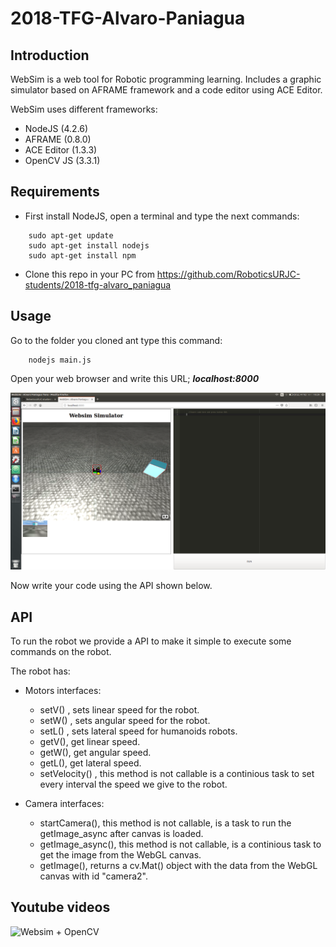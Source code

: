 # 2018-TFG-Alvaro-Paniagua


## Introduction

WebSim is a web tool for Robotic programming learning. Includes a graphic simulator based on AFRAME framework and a code editor
using ACE Editor.

WebSim uses different frameworks:
  - NodeJS (4.2.6)
  - AFRAME (0.8.0)
  - ACE Editor (1.3.3)
  - OpenCV JS (3.3.1)


## Requirements

- First install NodeJS, open a terminal and type the next commands:
~~~
    sudo apt-get update
    sudo apt-get install nodejs
    sudo apt-get install npm
~~~

- Clone this repo in your PC from https://github.com/RoboticsURJC-students/2018-tfg-alvaro_paniagua

## Usage

Go to the folder you cloned ant type this command:
~~~
    nodejs main.js
~~~

Open your web browser and write this URL; ***localhost:8000***

![WebSim index page](/docs/websimScreen.png)

Now write your code using the API shown below.

## API

To run the robot we provide a API to make it simple to execute some commands on the robot.

The robot has:

- Motors interfaces:
  - setV(<linearSpeed>) , sets linear speed for the robot.
  - setW(<angularSpeed>) , sets angular speed for the robot.
  - setL(<lateralSpeed>) , sets lateral speed for humanoids robots.
  - getV(), get linear speed.
  - getW(), get angular speed.
  - getL(), get lateral speed.
  - setVelocity() , this method is not callable is a continious task to set every interval the speed we give to the robot.

- Camera interfaces:
  - startCamera(), this method is not callable, is a task to run the getImage_async after canvas is loaded.
  - getImage_async(), this method is not callable, is a continious task to get the image from the WebGL canvas.
  - getImage(), returns a cv.Mat() object with the data from the WebGL canvas with id "camera2".

## Youtube videos

![Websim + OpenCV](https://www.youtube.com/watch?v=7y5X0LIvkik)
